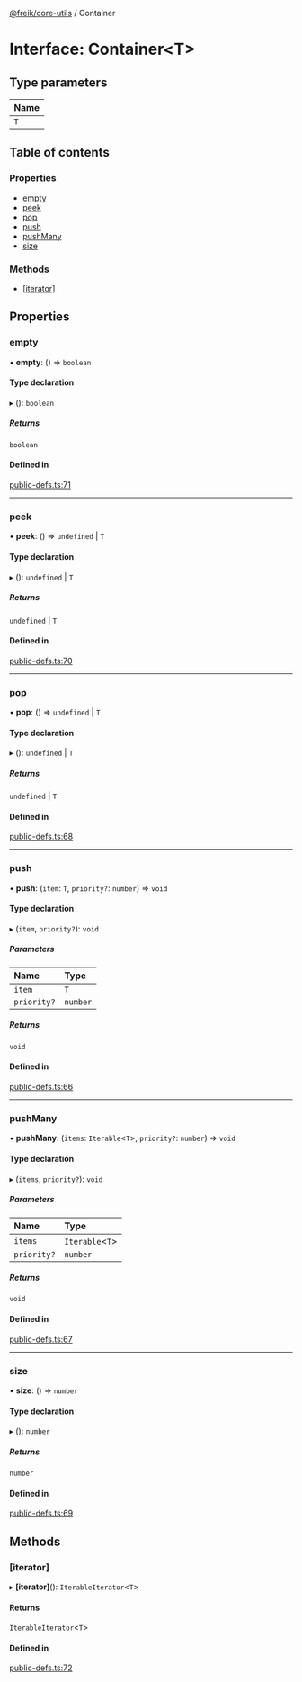 [@freik/core-utils](../README.md) / Container

# Interface: Container<T\>

## Type parameters

| Name |
| :--- |
| `T`  |

## Table of contents

### Properties

- [empty](Container.md#empty)
- [peek](Container.md#peek)
- [pop](Container.md#pop)
- [push](Container.md#push)
- [pushMany](Container.md#pushmany)
- [size](Container.md#size)

### Methods

- [[iterator]](Container.md#[iterator])

## Properties

### empty

• **empty**: () => `boolean`

#### Type declaration

▸ (): `boolean`

##### Returns

`boolean`

#### Defined in

[public-defs.ts:71](https://github.com/kevinfrei/core-utils/blob/6a6367a/src/public-defs.ts#L71)

---

### peek

• **peek**: () => `undefined` \| `T`

#### Type declaration

▸ (): `undefined` \| `T`

##### Returns

`undefined` \| `T`

#### Defined in

[public-defs.ts:70](https://github.com/kevinfrei/core-utils/blob/6a6367a/src/public-defs.ts#L70)

---

### pop

• **pop**: () => `undefined` \| `T`

#### Type declaration

▸ (): `undefined` \| `T`

##### Returns

`undefined` \| `T`

#### Defined in

[public-defs.ts:68](https://github.com/kevinfrei/core-utils/blob/6a6367a/src/public-defs.ts#L68)

---

### push

• **push**: (`item`: `T`, `priority?`: `number`) => `void`

#### Type declaration

▸ (`item`, `priority?`): `void`

##### Parameters

| Name        | Type     |
| :---------- | :------- |
| `item`      | `T`      |
| `priority?` | `number` |

##### Returns

`void`

#### Defined in

[public-defs.ts:66](https://github.com/kevinfrei/core-utils/blob/6a6367a/src/public-defs.ts#L66)

---

### pushMany

• **pushMany**: (`items`: `Iterable`<`T`\>, `priority?`: `number`) => `void`

#### Type declaration

▸ (`items`, `priority?`): `void`

##### Parameters

| Name        | Type             |
| :---------- | :--------------- |
| `items`     | `Iterable`<`T`\> |
| `priority?` | `number`         |

##### Returns

`void`

#### Defined in

[public-defs.ts:67](https://github.com/kevinfrei/core-utils/blob/6a6367a/src/public-defs.ts#L67)

---

### size

• **size**: () => `number`

#### Type declaration

▸ (): `number`

##### Returns

`number`

#### Defined in

[public-defs.ts:69](https://github.com/kevinfrei/core-utils/blob/6a6367a/src/public-defs.ts#L69)

## Methods

### [iterator]

▸ **[iterator]**(): `IterableIterator`<`T`\>

#### Returns

`IterableIterator`<`T`\>

#### Defined in

[public-defs.ts:72](https://github.com/kevinfrei/core-utils/blob/6a6367a/src/public-defs.ts#L72)
